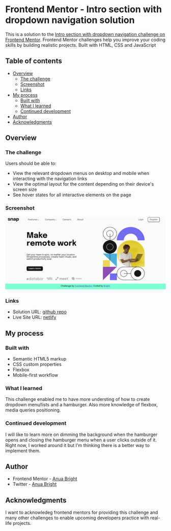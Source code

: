 # Frontend Mentor - Intro section with dropdown navigation solution

This is a solution to the
[Intro section with dropdown navigation challenge on Frontend Mentor](https://www.frontendmentor.io/challenges/intro-section-with-dropdown-navigation-ryaPetHE5).
Frontend Mentor challenges help you improve your coding skills by building
realistic projects. Built with HTML, CSS and JavaScript

## Table of contents

-   [Overview](#overview)
    -   [The challenge](#the-challenge)
    -   [Screenshot](#screenshot)
    -   [Links](#links)
-   [My process](#my-process)
    -   [Built with](#built-with)
    -   [What I learned](#what-i-learned)
    -   [Continued development](#continued-development)
-   [Author](#author)
-   [Acknowledgments](#acknowledgments)

## Overview

### The challenge

Users should be able to:

-   View the relevant dropdown menus on desktop and mobile when interacting with
    the navigation links
-   View the optimal layout for the content depending on their device's screen
    size
-   See hover states for all interactive elements on the page

### Screenshot

![](./screenshot.png)

### Links

-   Solution URL: [github repo](https://github.com/prolixtrex/intro-section)
-   Live Site URL: [netlify](https://bright-intro-section.netlify.app)

## My process

### Built with

-   Semantic HTML5 markup
-   CSS custom properties
-   Flexbox
-   Mobile-first workflow

### What I learned

This challenge enabled me to have more understing of how to create dropdown
menu/lists and a hamburger. Also more knowledge of flexbox, media queries
positioning.

### Continued development

I will like to learn more on dimming the background when the hamburger opens and
closing the hamburger menu when a user clicks outside of it. Right now, I worked
around it but I'm thinking there is a better way to implement them.

## Author

-   Frontend Mentor -
    [Anua Bright](https://www.frontendmentor.io/profile/prolixtrex)
-   Twitter - [Anua Bright](https://www.twitter.com/anua_bright)

## Acknowledgments

I want to acknowledeg frontend mentors for providing this challenge and many
other challenges to enable upcoming developers practice with real-life projects.
